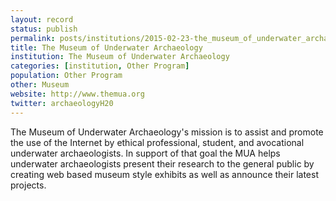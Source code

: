 ```yaml
---
layout: record
status: publish
permalink: posts/institutions/2015-02-23-the_museum_of_underwater_archaeology
title: The Museum of Underwater Archaeology
institution: The Museum of Underwater Archaeology
categories: [institution, Other Program]
population: Other Program
other: Museum 
website: http://www.themua.org
twitter: archaeologyH20
---
```


The Museum of Underwater Archaeology's mission is to assist and promote the use of the Internet by ethical professional, student, and avocational underwater archaeologists. In support of that goal the MUA helps underwater archaeologists present their research to the general public by creating web based museum style exhibits as well as announce their latest projects. 
